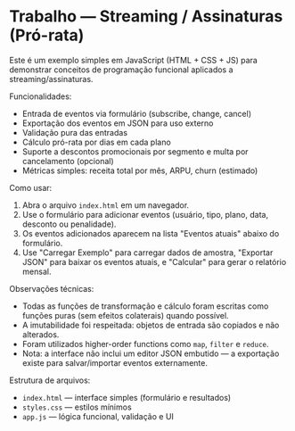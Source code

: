 # Trabalho — Streaming / Assinaturas (Pró-rata)

Este é um exemplo simples em JavaScript (HTML + CSS + JS) para demonstrar conceitos de programação funcional aplicados a streaming/assinaturas.

Funcionalidades:
- Entrada de eventos via formulário (subscribe, change, cancel)
- Exportação dos eventos em JSON para uso externo
- Validação pura das entradas
- Cálculo pró-rata por dias em cada plano
- Suporte a descontos promocionais por segmento e multa por cancelamento (opcional)
- Métricas simples: receita total por mês, ARPU, churn (estimado)

Como usar:
1. Abra o arquivo `index.html` em um navegador.
2. Use o formulário para adicionar eventos (usuário, tipo, plano, data, desconto ou penalidade).
3. Os eventos adicionados aparecem na lista "Eventos atuais" abaixo do formulário.
4. Use "Carregar Exemplo" para carregar dados de amostra, "Exportar JSON" para baixar os eventos atuais, e "Calcular" para gerar o relatório mensal.

Observações técnicas:
- Todas as funções de transformação e cálculo foram escritas como funções puras (sem efeitos colaterais) quando possível.
- A imutabilidade foi respeitada: objetos de entrada são copiados e não alterados.
- Foram utilizados higher-order functions como `map`, `filter` e `reduce`.
- Nota: a interface não inclui um editor JSON embutido — a exportação existe para salvar/importar eventos externamente.

Estrutura de arquivos:
- `index.html` — interface simples (formulário e resultados)
- `styles.css` — estilos mínimos
- `app.js` — lógica funcional, validação e UI
